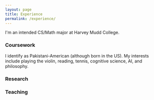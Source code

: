 ```yaml
---
layout: page
title: Experience
permalink: /experience/
---
```


I'm an intended CS/Math major at Harvey Mudd College. 

### Coursework

I identify as Pakistani-American (although born in the US). My interests include playing the violin, reading, tennis, cognitive science, AI, and philosophy.

### Research

### Teaching
